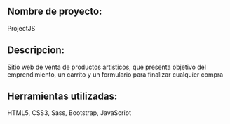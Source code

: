 ## Nombre de proyecto:
ProjectJS

## Descripcion:
Sitio web de venta de productos artisticos, que presenta objetivo del emprendimiento, un carrito y un formulario para finalizar cualquier compra

## Herramientas utilizadas:
HTML5, CSS3, Sass, Bootstrap, JavaScript

